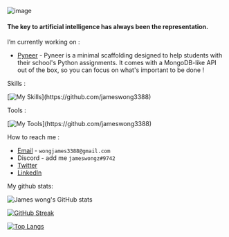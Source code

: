 ![image](https://user-images.githubusercontent.com/87692325/168801884-7996266d-a2eb-4c7f-9dfc-5eb8e3960aad.png)

#### The key to artificial intelligence has always been the representation. 

I’m currently working on :

- [Pyneer](https://github.com/jameswong3388/Pyneer) - Pyneer is a minimal scaffolding designed to help students with their school's Python assignments. It comes with a MongoDB-like API out of the box, so you can focus on what's important to be done !

Skills :

[![My Skills](https://skillicons.dev/icons?i=py,js,html,css,tailwind,vite,php,laravel,vue,nodejs,mysql,redis,md,)](https://github.com/jameswong3388)

Tools : 

[![My Tools](https://skillicons.dev/icons?i=docker,git,github,nginx,vercel,idea,stackoverflow,figma,)](https://github.com/jameswong3388)

How to reach me :

- [Email](mailto:wongjames3388@gmail.com) - `wongjames3388@gmail.com`
- Discord - add me `jameswongz#9742`
- [Twitter](https://twitter.com/jameswong3388)
- [LinkedIn](https://www.linkedin.com/in/jameswong3388/)

My github stats:

![James wong's GitHub stats](https://github-readme-stats.vercel.app/api?username=jameswong3388&show_icons=true&theme=gotham&count_private=true)

[![GitHub Streak](https://github-readme-streak-stats.herokuapp.com/?user=jameswong3388)](https://git.io/streak-stats)

[![Top Langs](https://github-readme-stats.vercel.app/api/top-langs/?username=jameswong3388&layout=compact)](https://github.com/anuraghazra/github-readme-stats)

<!--
**jameswong3388/jameswong3388** is a ✨ _special_ ✨ repository because its `README.md` (this file) appears on your GitHub profile.

Here are some ideas to get you started:

- 🔭 I’m currently working on ...
- 🌱 I’m currently learning ...
- 👯 I’m looking to collaborate on ...
- 🤔 I’m looking for help with ...
- 💬 Ask me about ...
- 📫 How to reach me: ...
- 😄 Pronouns: ...
- ⚡ Fun fact: ...
-->
